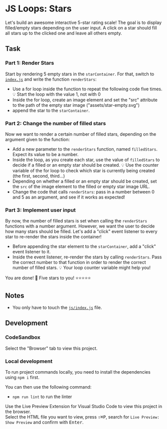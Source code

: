 # JS Loops: Stars

Let's build an awesome interactive 5-star rating scale! The goal is to display filled/empty stars depending on the user input. A click on a star should fill all stars up to the clicked one and leave all others empty.

## Task

### Part 1: Render Stars

Start by rendering 5 empty stars in the `starContainer`. For that, switch to [`index.js`](./js/index.js) and write the function `renderStars`:

- Use a for loop inside the function to repeat the following code five times.
  💡 Start the loop with the value 1, not with 0
- Inside the for loop, create an image element and set the "src" attribute to the path of the empty star image ("assets/star-empty.svg")
- append the star to the `starContainer`.

### Part 2: Change the number of filled stars

Now we want to render a certain number of filled stars, depending on the argument given to the function:

- Add a new parameter to the `renderStars` function, named `filledStars`. Expect its value to be a number.
- Inside the loop, as you create each star, use the value of `filledStars` to decide if a filled or an empty star should be created.
  💡 Use the counter variable of the for loop to check which star is currently being created (the first, second, third...)
- Depending on whether a filled or an empty star should be created, set the `src` of the image element to the filled or empty star image URL.
- Change the code that calls `renderStars`: pass in a number between 0 and 5 as an argument, and see if it works as expected!

### Part 3: Implement user input

By now, the number of filled stars is set when calling the `renderStars` functions with a number argument.
However, we want the user to decide how many stars should be filled. Let's add a "click" event listener to every star to re-render the stars inside the container!

- Before appending the star element to the `starContainer`, add a "click" event listener to it.
- Inside the event listener, re-render the stars by calling `renderStars`. Pass the correct number to that function in order to render the correct number of filled stars.
  💡 Your loop counter variable might help you!

You are done! 🎉 Five stars to you! ⭐️⭐️⭐️⭐️⭐️

## Notes

- You only have to touch the [`js/index.js`](./js/index.js) file.

## Development

### CodeSandbox

Select the "Browser" tab to view this project.

### Local development

To run project commands locally, you need to install the dependencies using `npm i` first.

You can then use the following command:

- `npm run lint` to run the linter

Use the Live Preview Extension for Visual Studio Code to view this project in the browser.  
Select the HTML file you want to view, press <kbd>⇧</kbd><kbd>⌘</kbd><kbd>P</kbd>, search for `Live Preview: Show Preview` and confirm with <kbd>Enter</kbd>.
